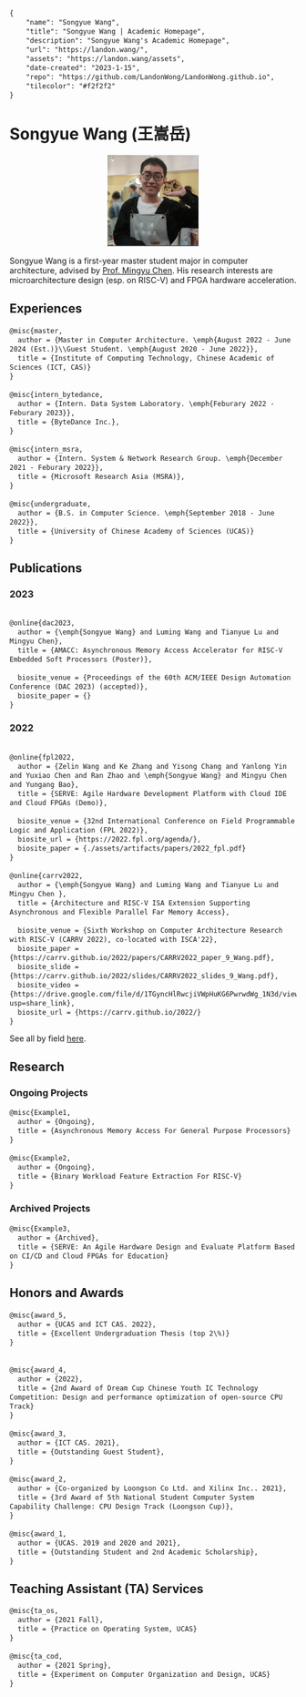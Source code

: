 ```bio-meta
{
    "name": "Songyue Wang",
    "title": "Songyue Wang | Academic Homepage",
    "description": "Songyue Wang's Academic Homepage",
    "url": "https://landon.wang/",
    "assets": "https://landon.wang/assets",
    "date-created": "2023-1-15",
    "repo": "https://github.com/LandonWong/LandonWong.github.io",
    "tilecolor": "#f2f2f2"
}
```

# Songyue Wang (王嵩岳)

<figure class="gl-page-background gl-float-right gl-image-box" style="text-align: center;"><img src="assets/images/avatar.jpg" alt="A photo of Songyue Wang" width="160" height="160" style="max-width: 160px;" /></figure>

Songyue Wang is a first-year master student major in computer architecture, advised by [Prof. Mingyu Chen](https://asg.ict.ac.cn/cmy/). His research interests are microarchitecture design (esp. on RISC-V) and FPGA hardware acceleration. 

## Experiences

```blog-bib
@misc{master,
  author = {Master in Computer Architecture. \emph{August 2022 - June 2024 (Est.)}\\Guest Student. \emph{August 2020 - June 2022}},
  title = {Institute of Computing Technology, Chinese Academic of Sciences (ICT, CAS)}
}

@misc{intern_bytedance,
  author = {Intern. Data System Laboratory. \emph{Feburary 2022 - Feburary 2023}},
  title = {ByteDance Inc.},
}

@misc{intern_msra,
  author = {Intern. System & Network Research Group. \emph{December 2021 - Feburary 2022}},
  title = {Microsoft Research Asia (MSRA)},
}

@misc{undergraduate,
  author = {B.S. in Computer Science. \emph{September 2018 - June 2022}},
  title = {University of Chinese Academy of Sciences (UCAS)}
}

```

## Publications

### 2023


```blog-bib

@online{dac2023,
  author = {\emph{Songyue Wang} and Luming Wang and Tianyue Lu and Mingyu Chen},
  title = {AMACC: Asynchronous Memory Access Accelerator for RISC-V Embedded Soft Processors (Poster)},

  biosite_venue = {Proceedings of the 60th ACM/IEEE Design Automation Conference (DAC 2023) (accepted)},
  biosite_paper = {}
}

```

### 2022

```blog-bib

@online{fpl2022,
  author = {Zelin Wang and Ke Zhang and Yisong Chang and Yanlong Yin and Yuxiao Chen and Ran Zhao and \emph{Songyue Wang} and Mingyu Chen and Yungang Bao},
  title = {SERVE: Agile Hardware Development Platform with Cloud IDE and Cloud FPGAs (Demo)},

  biosite_venue = {32nd International Conference on Field Programmable Logic and Application (FPL 2022)},
  biosite_url = {https://2022.fpl.org/agenda/},
  biosite_paper = {./assets/artifacts/papers/2022_fpl.pdf}
}

@online{carrv2022,
  author = {\emph{Songyue Wang} and Luming Wang and Tianyue Lu and Mingyu Chen },
  title = {Architecture and RISC-V ISA Extension Supporting Asynchronous and Flexible Parallel Far Memory Access},

  biosite_venue = {Sixth Workshop on Computer Architecture Research with RISC-V (CARRV 2022), co-located with ISCA'22},
  biosite_paper = {https://carrv.github.io/2022/papers/CARRV2022_paper_9_Wang.pdf},
  biosite_slide = {https://carrv.github.io/2022/slides/CARRV2022_slides_9_Wang.pdf},
  biosite_video = {https://drive.google.com/file/d/1TGyncHlRwcjiVWpHuKG6PwrwdWg_1N3d/view?usp=share_link},
  biosite_url = {https://carrv.github.io/2022/}
}

```

See all by field [here](./pubs.html).

## Research 

### Ongoing Projects

```blog-bib
@misc{Example1,
  author = {Ongoing},
  title = {Asynchronous Memory Access For General Purpose Processors}
}

@misc{Example2,
  author = {Ongoing},
  title = {Binary Workload Feature Extraction For RISC-V}
}
```

### Archived Projects

```blog-bib
@misc{Example3,
  author = {Archived},
  title = {SERVE: An Agile Hardware Design and Evaluate Platform Based on CI/CD and Cloud FPGAs for Education}
}
```

## Honors and Awards

```blog-bib
@misc{award_5,
  author = {UCAS and ICT CAS. 2022},
  title = {Excellent Undergraduation Thesis (top 2\%)}
}


@misc{award_4,
  author = {2022},
  title = {2nd Award of Dream Cup Chinese Youth IC Technology Competition: Design and performance optimization of open-source CPU Track}
}

@misc{award_3,
  author = {ICT CAS. 2021},
  title = {Outstanding Guest Student},
}

@misc{award_2,
  author = {Co-organized by Loongson Co Ltd. and Xilinx Inc.. 2021},
  title = {3rd Award of 5th National Student Computer System Capability Challenge: CPU Design Track (Loongson Cup)},
}

@misc{award_1,
  author = {UCAS. 2019 and 2020 and 2021},
  title = {Outstanding Student and 2nd Academic Scholarship},
}
```

## Teaching Assistant (TA) Services

```blog-bib
@misc{ta_os,
  author = {2021 Fall},
  title = {Practice on Operating System, UCAS}
}

@misc{ta_cod,
  author = {2021 Spring},
  title = {Experiment on Computer Organization and Design, UCAS}
}
```
